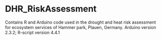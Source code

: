 # DHR_RiskAssessment
Contains R and Arduino code used in the drought and heat risk assessment for ecosystem services of Hammer park, Plauen, Germany.
Arduino version 2.3.2;
R-script version 4.4.1
